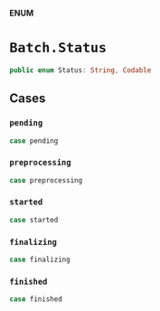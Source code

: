 **ENUM**

# `Batch.Status`

```swift
public enum Status: String, Codable
```

## Cases
### `pending`

```swift
case pending
```

### `preprocessing`

```swift
case preprocessing
```

### `started`

```swift
case started
```

### `finalizing`

```swift
case finalizing
```

### `finished`

```swift
case finished
```
